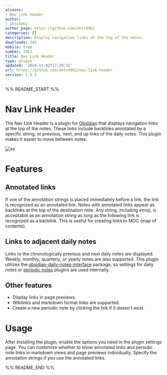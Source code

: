 ```yaml
---
aliases:
- Nav Link Header
author:
- ahts4962
author_page: https://github.com/ahts4962
categories: []
description: Display navigation links at the top of the notes.
downloads: 245
mobile: true
number: 1953
title: Nav Link Header
type: plugin
updated: '2024-11-02T17:29:31'
url: https://github.com/ahts4962/nav-link-header
version: 1.0.3
---
```


%% README_START %%

# Nav Link Header

The Nav Link Header is a plugin for [Obsidian](https://obsidian.md/) that displays navigation
links at the top of the notes. These links include
backlinks annotated by a specific string, or previous, next, and up links of the daily notes.
This plugin makes it easier to move between notes.

![ss](https://github.com/user-attachments/assets/c013ac61-d406-4457-ba9c-7a99ee3d669f)

# Features

## Annotated links

If one of the annotation strings is placed immediately before a link, the link is recognized as an annotated link.
Notes with annotated links appear as backlinks at the top of the destination note.
Any string, including emoji, is acceptable as an annotation string as long as the following link is recognized as a backlink.
This is useful for creating links to MOC (map of contents).

## Links to adjacent daily notes

Links to the chronologically previous and next daily notes are displayed.
Weekly, monthly, quarterly, or yearly notes are also supported.
This plugin utilizes the [obsidian-daily-notes-interface](https://github.com/liamcain/obsidian-daily-notes-interface/tree/main) package,
so settings for daily notes or [periodic notes](https://github.com/liamcain/obsidian-periodic-notes) plugins are used internally.

## Other features

- Display links in page previews.
- Wikilinks and markdown format links are supported.
- Create a new periodic note by clicking the link if it doesn't exist.

# Usage

After installing the plugin, enable the options you need in the plugin settings page.
You can customize whether to show annotated links and periodic note links in markdown views and page previews individually.
Specify the annotation strings if you use the annotated links.


%% README_END %%